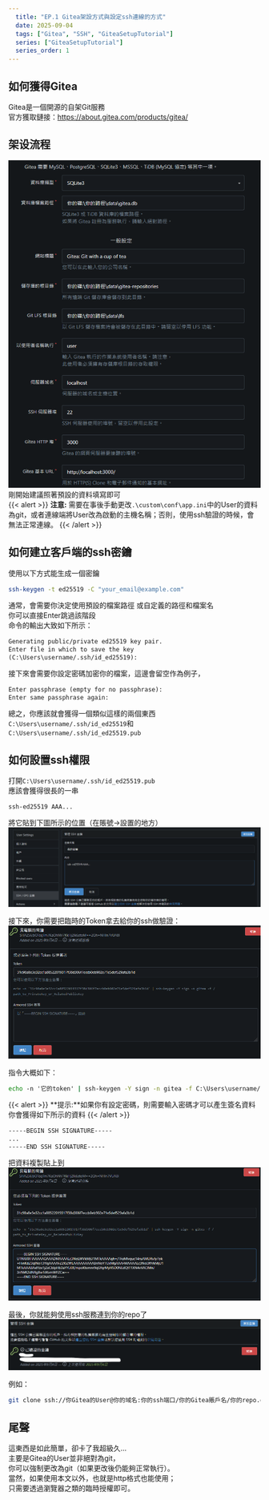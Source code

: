 ```yaml
---
  title: "EP.1 Gitea架設方式與設定ssh連線的方式"
  date: 2025-09-04
  tags: ["Gitea", "SSH", "GiteaSetupTutorial"]
  series: ["GiteaSetupTutorial"]
  series_order: 1
---
```


## 如何獲得Gitea

Gitea是一個開源的自架Git服務  
官方獲取鏈接：<https://about.gitea.com/products/gitea/>  

## 架设流程

![alt text](image.png)
剛開始建議照著預設的資料填寫即可  
{{< alert >}}
**注意:** 需要在事後手動更改`.\custom\conf\app.ini`中的User的資料為git，或者連線端將User改為啟動的主機名稱；否則，使用ssh驗證的時候，會無法正常連線。
{{< /alert >}}

## 如何建立客戶端的ssh密鑰

使用以下方式能生成一個密鑰

```bash
ssh-keygen -t ed25519 -C "your_email@example.com"
```

通常，會需要你決定使用預設的檔案路徑 或自定義的路徑和檔案名  
你可以直接Enter跳過該階段  
命令的輸出大致如下所示：

```output
Generating public/private ed25519 key pair.
Enter file in which to save the key (C:\Users\username/.ssh/id_ed25519):
```

接下來會需要你設定密碼加密你的檔案，這邊會留空作為例子，

```output
Enter passphrase (empty for no passphrase):
Enter same passphrase again:
```

總之，你應該就會獲得一個類似這樣的兩個東西  
`C:\Users\username/.ssh/id_ed25519`和`C:\Users\username/.ssh/id_ed25519.pub`

## 如何設置ssh權限

打開`C:\Users\username/.ssh/id_ed25519.pub`  
應該會獲得很長的一串  

```output
ssh-ed25519 AAA...
```

將它貼到下圖所示的位置（在賬號->設置的地方）
![alt text](image-1.png)

接下來，你需要把臨時的Token拿去給你的ssh做驗證：
![alt text](image-2.png)

指令大概如下：

```cmd
echo -n '它的token' | ssh-keygen -Y sign -n gitea -f C:\Users\username/.ssh/id_ed25519.pub
```

{{< alert >}}
**提示:**如果你有設定密碼，則需要輸入密碼才可以產生簽名資料  
你會獲得如下所示的資料
{{< /alert >}}

```output
-----BEGIN SSH SIGNATURE-----
...
-----END SSH SIGNATURE-----
```

把資料複製貼上到
![alt text](image-3.png)

最後，你就能夠使用ssh服務連到你的repo了
![alt text](image-4.png)

例如：

```bash
git clone ssh://你Gitea的User@你的域名:你的ssh端口/你的Gitea賬戶名/你的repo.git
```

## 尾聲

這東西是如此簡單，卻卡了我超級久...  
主要是Gitea的User並非絕對為git，  
你可以強制更改為git（如果更改後仍能夠正常執行）。  
當然，如果使用本文以外，也就是http格式也能使用；  
只需要透過瀏覽器之類的臨時授權即可。
